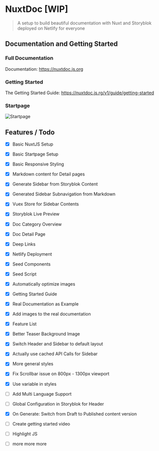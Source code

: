# NuxtDoc [WIP]

> A setup to build beautiful documentation with Nuxt and Storyblok deployed on Netlify for everyone

## Documentation and Getting Started

### Full Documentation

Documentation: https://nuxtdoc.js.org

### Getting Started

The Getting Started Guide: https://nuxtdoc.js.rg/v1/guide/getting-started

### Startpage

![Startpage](https://a.storyblok.com/f/43760/2622x1582/4a89ba76f0/nuxtdoc-startpage.jpg)

## Features / Todo

- [x] Basic NuxtJS Setup
- [x] Basic Startpage Setup
- [x] Basic Responsive Styling
- [x] Markdown content for Detail pages
- [x] Generate Sidebar from Storyblok Content
- [x] Generated Sidebar Subnavigation from Markdown
- [x] Vuex Store for Sidebar Contents
- [x] Storyblok Live Preview
- [x] Doc Category Overview
- [x] Doc Detail Page
- [x] Deep Links
- [x] Netlify Deployment
- [x] Seed Components
- [x] Seed Script
- [x] Automatically optimize images
- [x] Getting Started Guide
- [x] Real Documentation as Example
- [x] Add images to the real documentation
- [x] Feature List
- [x] Better Teaser Background Image
- [x] Switch Header and Sidebar to default layout
- [x] Actually use cached API Calls for Sidebar
- [x] More general styles
- [x] Fix Scrollbar issue on 800px - 1300px viewport
- [x] Use variable in styles
- [ ] Add Multi Language Support
- [ ] Global Configuration in Storyblok for Header
- [x] On Generate: Switch from Draft to Published content version
- [ ] Create getting started video
- [ ] Highlight JS
- [ ] more more more

